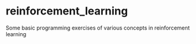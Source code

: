 # reinforcement_learning
Some basic programming exercises of various concepts in reinforcement learning
